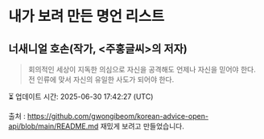 # 내가 보려 만든 명언 리스트

##  너새니얼 호손(작가, <주홍글씨>의 저자)
> 회의적인 세상이 지독한 의심으로 자신을 공격해도 언제나 자신을 믿어야 한다. 전 인류에 맞서 자신의 유일한 사도가 되어야 한다.


⏳ 업데이트 시간: 2025-06-30 17:42:27 (UTC)

출처 : https://github.com/gwongibeom/korean-advice-open-api/blob/main/README.md
재밌게 보려고 만들었습니다.
